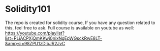 # Solidity101
The repo is created for solidity course, If you have any question related to this, feel free to ask.
Full course is available on youtube as well: https://youtube.com/playlist?list=PLiACPXjQmKKwi0nixNgEpWGsckRwE8LT-&amp;si=98ZPU1zDibJR2JvC
